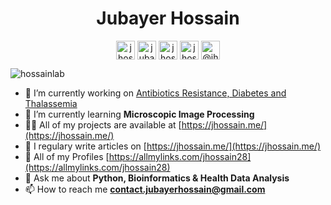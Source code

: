 <h1 align="center">Jubayer Hossain</h1>

<p align="center">
<a href="https://twitter.com/jhossain28" target="blank"><img align="center" src="https://cdn.jsdelivr.net/npm/simple-icons@3.0.1/icons/twitter.svg" alt="jhossain28" height="30" width="30" /></a>
<a href="https://linkedin.com/in/jubayer28" target="blank"><img align="center" src="https://cdn.jsdelivr.net/npm/simple-icons@3.0.1/icons/linkedin.svg" alt="jubayer28" height="30" width="30" /></a>
<a href="https://kaggle.com/jhossain" target="blank"><img align="center" src="https://cdn.jsdelivr.net/npm/simple-icons@3.0.1/icons/kaggle.svg" alt="jhossain" height="30" width="30" /></a>
<a href="https://fb.com/jhossain28" target="blank"><img align="center" src="https://cdn.jsdelivr.net/npm/simple-icons@3.0.1/icons/facebook.svg" alt="jhossain28" height="30" width="30" /></a>
<a href="https://medium.com/@jhossain28" target="blank"><img align="center" src="https://cdn.jsdelivr.net/npm/simple-icons@3.0.1/icons/medium.svg" alt="@jhossain28" height="30" width="30" /></a>
</p>

<p align="left"> <img src="https://komarev.com/ghpvc/?username=hossainlab" alt="hossainlab" /> </p>

- 🔭 I’m currently working on [Antibiotics Resistance, Diabetes and Thalassemia](https://hdrobd.org/project/)
- 🌱 I’m currently learning **Microscopic Image Processing**
- 👨‍💻 All of my projects are available at [https://jhossain.me/](https://jhossain.me/)
- 📝 I regulary write articles on [https://jhossain.me/](https://jhossain.me/)
- 📝 All of my Profiles [https://allmylinks.com/jhossain28](https://allmylinks.com/jhossain28)
- 💬 Ask me about **Python, Bioinformatics & Health Data Analysis**
- 📫 How to reach me **contact.jubayerhossain@gmail.com**

